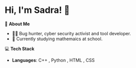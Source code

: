 # Hi, I'm Sadra! 👋

🌱 **About Me**  
- 🧑‍💻 Bug hunter, cyber security activist and tool developer.  
- 🔭 Currently studying mathemaics at school.    

💻 **Tech Stack**  
- **Languages**: C++ , Python , HTML , CSS
